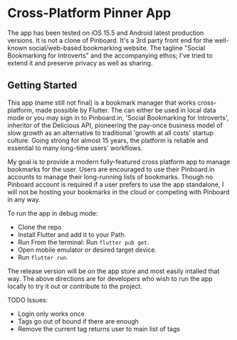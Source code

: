 # Cross-Platform Pinner App 

The app has been tested on iOS 15.5 and Android latest production versions. It is not a clone of Pinboard. It's a 3rd party front end for the well-known social/web-based bookmarking website. The tagline "Social Bookmarking for Introverts" and the accompanying ethos; I've tried to extend it and preserve privacy as well as sharing.

## Getting Started

This app (name still not final) is a bookmark manager that works cross-platform, made possible by Flutter. The can either be used in local data mode or you may sign in to Pinboard.in, 'Social Bookmarking for Introverts', inheritor of the Delicious API, pioneering the pay-once business model of slow growth as an alternative to traditional 'growth at all costs' startup culture. Going strong for almost 15 years, the platform is reliable and essential to many long-time users' workflows.

My goal is to provide a modern fully-featured cross platform app to manage bookmarks for the user. Users are encouraged to use their Pinboard.in accounts to manage their long-running lists of bookmarks. Though no Pinboard account is required if a user prefers to use the app standalone, I will not be hosting your bookmarks in the cloud or competing with Pinboard in any way.

To run the app in debug mode:

- Clone the repo
- Install Flutter and add it to your Path.
- Run From the terminal: Run `flutter pub get`.
- Open mobile emulator or desired target device.
- Run `flutter run`.

The release version will be on the app store and most easily intalled that way. The above directions are for developers who wish to run the app locally to try it out or contribute to the project.

TODO
Issues:
- Login only works once
- Tags go out of bound if there are enough
- Remove the current tag returns user to main list of tags

